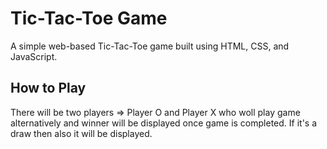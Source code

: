 # Tic-Tac-Toe Game

A simple web-based Tic-Tac-Toe game built using HTML, CSS, and JavaScript.

## How to Play
There will be two players => Player O and Player X who woll play game alternatively and winner will be displayed once game is completed.
If it's a draw then also it will be displayed.
